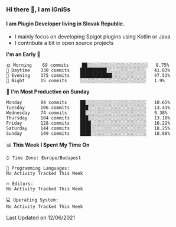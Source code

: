 ### Hi there 👋, I am iGniSs

#### I am Plugin Developer living in Slovak Republic.
- I mainly focus on developing Spigot plugins using Kotlin or Java
- I contribute a bit in open source projects

<!--START_SECTION:waka-->
**I'm an Early 🐤** 

```text
🌞 Morning    69 commits     ██░░░░░░░░░░░░░░░░░░░░░░░   8.75% 
🌆 Daytime    330 commits    ██████████░░░░░░░░░░░░░░░   41.83% 
🌃 Evening    375 commits    ████████████░░░░░░░░░░░░░   47.53% 
🌙 Night      15 commits     ░░░░░░░░░░░░░░░░░░░░░░░░░   1.9%

```
📅 **I'm Most Productive on Sunday** 

```text
Monday       84 commits     ██░░░░░░░░░░░░░░░░░░░░░░░   10.65% 
Tuesday      106 commits    ███░░░░░░░░░░░░░░░░░░░░░░   13.43% 
Wednesday    74 commits     ██░░░░░░░░░░░░░░░░░░░░░░░   9.38% 
Thursday     104 commits    ███░░░░░░░░░░░░░░░░░░░░░░   13.18% 
Friday       128 commits    ████░░░░░░░░░░░░░░░░░░░░░   16.22% 
Saturday     144 commits    ████░░░░░░░░░░░░░░░░░░░░░   18.25% 
Sunday       149 commits    ████░░░░░░░░░░░░░░░░░░░░░   18.88%

```


📊 **This Week I Spent My Time On** 

```text
⌚︎ Time Zone: Europe/Budapest

💬 Programming Languages: 
No Activity Tracked This Week

🔥 Editors: 
No Activity Tracked This Week

💻 Operating System: 
No Activity Tracked This Week

```


 Last Updated on 12/06/2021
<!--END_SECTION:waka-->